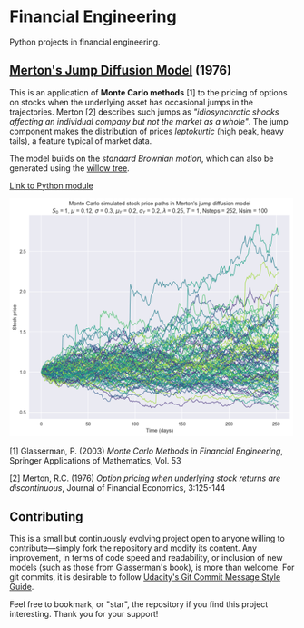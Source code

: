 # Financial Engineering
Python projects in financial engineering.

## [Merton's Jump Diffusion Model]() (1976)
This is an application of **Monte Carlo methods** [1] to the pricing of options on stocks when the underlying asset has occasional jumps in the trajectories. Merton [2] describes such jumps as _"idiosynchratic shocks affecting an individual company but not the market as a whole"_. The jump component makes the distribution of prices _leptokurtic_ (high peak, heavy tails), a feature typical of market data.

The model builds on the _standard Brownian motion_, which can also be generated using the [willow tree](https://github.com/federicomariamassari/willow-tree).

[Link to Python module](/python-modules/jump_diffusion.py)

<img src = 'handbook/img/merton-jdm.png' alt = 'merton-jump-diffusion-model' width = '500'>

[1] Glasserman, P. (2003) _Monte Carlo Methods in Financial Engineering_, Springer Applications of Mathematics, Vol. 53

[2] Merton, R.C. (1976) _Option pricing when underlying stock returns are discontinuous_, Journal of Financial Economics, 3:125-144

## Contributing
This is a small but continuously evolving project open to anyone willing to contribute—simply fork the repository and modify its content. Any improvement, in terms of code speed and readability, or inclusion of new models (such as those from Glasserman's book), is more than welcome. For git commits, it is desirable to follow [Udacity's Git Commit Message Style Guide](https://udacity.github.io/git-styleguide/).

Feel free to bookmark, or "star", the repository if you find this project interesting. Thank you for your support!
